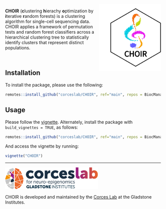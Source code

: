 <br>
<a href ="https://www.CHOIRclustering.com"><img src="man/figures/logo.png" width="200px" align="right" /></a>

<!-- badges: start -->
<!-- badges: end -->

**CHOIR** (**c**lustering **h**ierachy **o**ptimization by **i**terative **r**andom forests) is a clustering algorithm for single-cell sequencing data. CHOIR applies a framework of permutation tests and random forest classifiers across a hierarchical clustering tree to statistically identify clusters that represent distinct populations.

<br>

## Installation

To install the package, please use the following:
``` r
remotes::install_github("corceslab/CHOIR", ref="main", repos = BiocManager::repositories(), upgrade = "never")
```

## Usage

Please follow the [vignette](https://www.choirclustering.com/articles/CHOIR.html). Alternately, install the package with `build_vignettes = TRUE`, as follows:
``` r
remotes::install_github("corceslab/CHOIR", ref="main", repos = BiocManager::repositories(), upgrade = "never", build_vignettes = TRUE)
```

And access the vignette by running:
``` r
vignette("CHOIR")
```
<hr>

<p align="left"><a href ="https://www.corceslab.com/"><img src="man/figures/CorcesLab_logo.png" alt="" width="300"></a></p>

CHOIR is developed and maintained by the [Corces Lab](https://www.corceslab.com/) at the Gladstone Institutes.
